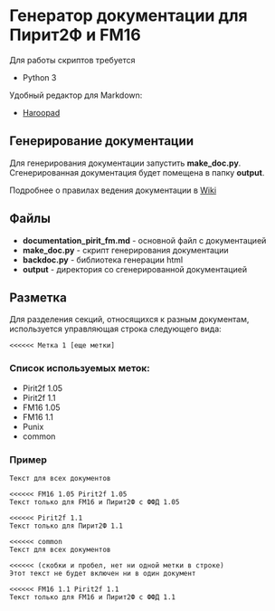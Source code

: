 # Генератор документации для Пирит2Ф и FM16

Для работы скриптов требуется
* Python 3

Удобный редактор для Markdown:
* [Haroopad](http://pad.haroopress.com/user.html)

## Генерирование документации
Для генерирования документации запустить **make_doc.py**. Сгенерированная документация будет помещена в папку **output**.

Подробнее о правилах ведения документации в [Wiki](https://github.com/dreamkas/fm16_ppp/wiki/%D0%92%D0%B5%D0%B4%D0%B5%D0%BD%D0%B8%D0%B5-%D0%B4%D0%BE%D0%BA%D1%83%D0%BC%D0%B5%D0%BD%D1%82%D0%B0%D1%86%D0%B8%D0%B8)

## Файлы
 * **documentation\_pirit\_fm.md** - основной файл с документацией
 * **make_doc.py** - скрипт генерирования документации
 * **backdoc.py** - библиотека генерации html
 * **output** - директория со сгенерированной документацией

## Разметка
Для разделения секций, относящихся к разным документам, используется управляющая строка следующего вида:
```
<<<<<< Метка 1 [еще метки]
```

### Список используемых меток:
 * Pirit2f 1.05
 * Pirit2f 1.1
 * FM16 1.05
 * FM16 1.1
 * Punix
 * common

### Пример
```
Текст для всех документов

<<<<<< FM16 1.05 Pirit2f 1.05
Текст только для FM16 и Пирит2Ф с ФФД 1.05

<<<<<< Pirit2f 1.1
Текст только для Пирит2Ф 1.1

<<<<<< common
Текст для всех документов

<<<<<< (скобки и пробел, нет ни одной метки в строке)
Этот текст не будет включен ни в один документ

<<<<<< FM16 1.1 Pirit2f 1.1
Текст только для FM16 и Пирит2Ф с ФФД 1.1
```

